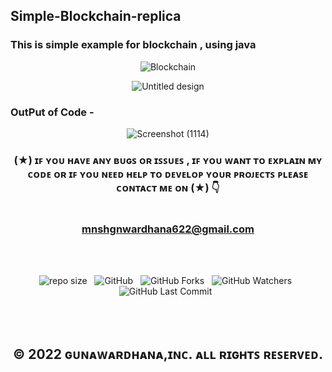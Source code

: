 ## Simple-Blockchain-replica
### This is simple example for blockchain , using java


<div align="center">

![Blockchain](https://user-images.githubusercontent.com/100486080/185801958-e0e65e7f-d346-410b-8fe4-dc47fe7eca04.png)

![Untitled design](https://user-images.githubusercontent.com/100486080/185802266-0ca27116-2900-4296-9991-554c52398588.png)

</div>

### OutPut of Code - 

<div align="center">

![Screenshot (1114)](https://user-images.githubusercontent.com/100486080/185804621-f3db91e9-7182-4d31-933c-938b40c59009.png)

</div>

<div align="center">

### (★) ɪꜰ ʏᴏᴜ ʜᴀᴠᴇ ᴀɴʏ ʙᴜɢꜱ ᴏʀ ɪꜱꜱᴜᴇꜱ , ɪꜰ ʏᴏᴜ ᴡᴀɴᴛ ᴛᴏ ᴇxᴘʟᴀɪɴ ᴍʏ ᴄᴏᴅᴇ ᴏʀ ɪꜰ ʏᴏᴜ ɴᴇᴇᴅ ʜᴇʟᴘ ᴛᴏ ᴅᴇᴠᴇʟᴏᴘ ʏᴏᴜʀ ᴘʀᴏᴊᴇᴄᴛꜱ ᴘʟᴇᴀꜱᴇ ᴄᴏɴᴛᴀᴄᴛ ᴍᴇ ᴏɴ (★) 👇<br> <br> <br> mnshgnwardhana622@gmail.com

</div>

<br><br>
<div align="center">

![repo size](https://img.shields.io/github/repo-size/mGunawardhana/Simple-Blockchain-replica?style=for-the-badge) &nbsp;
![GitHub](https://img.shields.io/github/license/mGunawardhana/Simple-Blockchain-replica?style=for-the-badge) &nbsp;
![GitHub Forks](https://img.shields.io/github/forks/mGunawardhana/Simple-Blockchain-replica?&labelColor=black&color=f7b731&style=for-the-badge) &nbsp;
![GitHub Watchers](https://img.shields.io/github/watchers/mGunawardhana/Simple-Blockchain-replica?style=for-the-badge) &nbsp;
![GitHub Last Commit](https://img.shields.io/github/last-commit/mGunawardhana/Simple-Blockchain-replica?style=for-the-badge) &nbsp;

</div>
<br><br>

<div align="center">

## © 2022 ɢᴜɴᴀᴡᴀʀᴅʜᴀɴᴀ,ɪɴᴄ. ᴀʟʟ ʀɪɢʜᴛꜱ ʀᴇꜱᴇʀᴠᴇᴅ.

</div>




